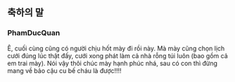 ## 축하의 말

### PhamDucQuan

Ê, cuối cùng cũng có người chịu hốt mày đi rồi này. Mà mày cũng chọn lịch cưới đúng lúc thật đấy, cưới xong phát làm cả nhà rỗng túi luôn (bao gồm cả em trai mày). Nói vậy thôi chúc mày hạnh phúc nhá, sau có con thì đừng mang về bảo cậu cu bế cháu là được!!!!

